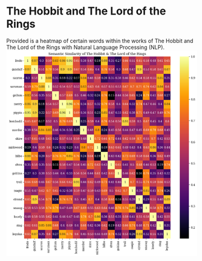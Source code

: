 # The Hobbit and The Lord of the Rings
Provided is a heatmap of certain words within the works of The Hobbit and The Lord of the Rings with Natural Language Processing (NLP).
![](lotr_th.png)
